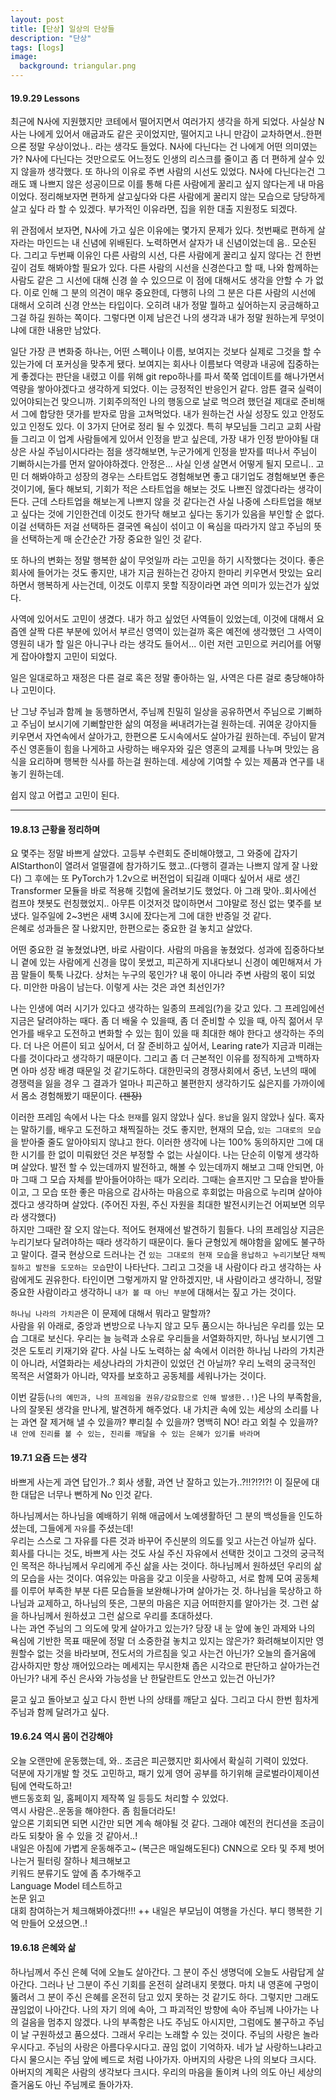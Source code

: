 ```yaml
---
layout: post
title: [단상] 일상의 단상들
description: "단상"
tags: [logs]
image:
  background: triangular.png
---
```


#### 19.9.29 Lessons
최근에 N사에 지원했지만 코테에서 떨어지면서 여러가지 생각을 하게 되었다. 사실상 N사는 나에게 있어서 애굽과도 같은 곳이었지만, 떨어지고 나니 만감이 교차하면서..한편으론 정말 우상이었나.. 라는 생각도 들었다.
N사에 다닌다는 건 나에게 어떤 의미였는가?
N사에 다닌다는 것만으로도 어느정도 인생의 리스크를 줄이고 좀 더 편하게 살수 있지 않을까 생각했다. 또 하나의 이유로 주변 사람의 시선도 있었다. N사에 다닌다는건 그래도 꽤 나쁘지 않은 성공이므로 이를 통해 다른 사람에게 꿀리고 싶지 않다는게 내 마음이었다. 정리해보자면 편하게 살고싶다와 다른 사람에게 꿀리지 않는 모습으로 당당하게 살고 싶다 라 할 수 있겠다.
부가적인 이유라면, 집을 위한 대출 지원정도 되겠다.

위 관점에서 보자면, N사에 가고 싶은 이유에는 몇가지 문제가 있다. 첫번째로 편하게 살자라는 마인드는 내 신념에 위배된다. 노력하면서 살자가 내 신념이었는데 음.. 모순된다.
그리고 두번째 이유인 다른 사람의 시선, 다른 사람에게 꿀리고 싶지 않다는 건 한번 깊이 검토 해봐야할 필요가 있다. 다른 사람의 시선을 신경쓴다고 할 때, 나와 함께하는 사람도 같은 그 시선에 대해 신경 쓸 수 있으므로 이 점에 대해서도 생각을 안할 수 가 없다. 이로 인해 그 분의 의견이 매우 중요한데, 다행히 나의 그 분은 다른 사람의 시선에 대해서 오히려 신경 안쓰는 타입이다. 오히려 내가 정말 뭘하고 싶어하는지 궁금해하고 그걸 하길 원하는 쪽이다. 그렇다면 이제 남은건 나의 생각과 내가 정말 원하는게 무엇이냐에 대한 내용만 남았다.

일단 가장 큰 변화중 하나는, 어떤 스펙이나 이름, 보여지는 것보다 실제로 그것을 할 수 있는가에 더 포커싱을 맞추게 됐다. 보여지는 회사나 이름보다 역량과 내공에 집중하는게 좋겠다는 판단을 내렸고 이를 위해 git repo하나를 파서 쭉쭉 업데이트를 해나가면서 역량을 쌓아야겠다고 생각하게 되었다. 이는 긍정적인 반응인거 같다. 암튼 결국 실력이 있어야되는건 맞으니까. 기회주의적인 나의 행동으로 날로 먹으려 했던걸 제대로 준비해서 그에 합당한 댓가를 받자로 맘을 고쳐먹었다.
내가 원하는건 사실 성장도 있고 안정도 있고 인정도 있다. 이 3가지 단어로 정리 될 수 있겠다. 특히 부모님들 그리고 교회 사람들 그리고 이 업계 사람들에게 있어서 인정을 받고 싶은데, 가장 내가 인정 받아야될 대상은 사실 주님이시다라는 점을 생각해보면, 누군가에게 인정을 받자를 떠나서 주님이 기뻐하시는가를 먼저 알아야하겠다.
안정은... 사실 인생 살면서 어떻게 될지 모르니.. 고민 더 해봐야하고
성장의 경우는 스타트업도 경험해보면 좋고 대기업도 경험해보면 좋은것이기에, 둘다 해보되, 기회가 적은 스타트업을 해보는 것도 나쁘진 않겠다라는 생각이 든다.
근데 스타트업을 해보는게 나쁘지 않을 것 같다는건 사실 나중에 스타트업을 해보고 싶다는 것에 기인한건데 이것도 한가닥 해보고 싶다는 동기가 있음을 부인할 순 없다. 이걸 선택하든 저걸 선택하든 결국엔 욕심이 섞이고 이 욕심을 따라가지 않고 주님의 뜻을 선택하는게 매 순간순간 가장 중요한 일인 것 같다.

또 하나의 변화는 정말 행복한 삶이 무엇일까 라는 고민을 하기 시작했다는 것이다. 좋은 회사에 들어가는 것도 좋지만, 내가 지금 원하는건 강아지 한마리 키우면서 맛있는 요리하면서 행복하게 사는건데, 이것도 이루지 못할 직장이라면 과연 의미가 있는건가 싶었다.

사역에 있어서도 고민이 생겼다. 내가 하고 싶었던 사역들이 있었는데, 이것에 대해서 요즘엔 살짝 다른 부분에 있어서 부르신 영역이 있는걸까 혹은 예전에 생각했던 그 사역이 영원히 내가 할 일은 아니구나 라는 생각도 들어서... 이런 저런 고민으로 커리어를 어떻게 잡아야할지 고민이 되었다.

일은 일대로하고 재정은 다른 걸로 혹은 정말 좋아하는 일, 사역은 다른 걸로 충당해야하나 고민이다.

난 그냥 주님과 함께 늘 동행하면서, 주님께 친밀히 일상을 공유하면서 주님으로 기뻐하고 주님이 보시기에 기뻐할만한 삶의 여정을 써내려가는걸 원하는데.
귀여운 강아지들 키우면서 자연속에서 살아가고, 한편으론 도시속에서도 살아가길 원하는데.
주님이 맡겨주신 영혼들이 힘을 나게하고 사랑하는 배우자와 깊은 영혼의 교제를 나누며 맛있는 음식을 요리하며 행복한 식사를 하는걸 원하는데.
세상에 기여할 수 있는 제품과 연구를 내놓기 원하는데.

쉽지 않고 어렵고 고민이 된다.



-------

#### 19.8.13 근황을 정리하며
요 몇주는 정말 바쁘게 살았다. 고등부 수련회도 준비해야했고, 그 와중에 갑자기 AIStarthon이 열려서 얼떨결에 참가하기도 했고..(다행히 결과는 나쁘지 않게 잘 나왔다) 그 후에는 또 PyTorch가 1.2v으로 버전업이 되길래 이때다 싶어서 새로 생긴 Transformer 모듈을 바로 적용해 깃헙에 올려보기도 했었다. 아 그래 맞아..회사에선 컴프야 챗봇도 런칭했었지.. 아무튼 이것저것 많이하면서 그야말로 정신 없는 몇주를 보냈다. 일주일에 2~3번은 새벽 3시에 잤다는게 그에 대한 반증일 것 같다.   
은혜로 성과들은 잘 나왔지만, 한편으로는 중요한 걸 놓치고 살았다.   

어떤 중요한 걸 놓쳤었냐면, 바로 사람이다. 사람의 마음을 놓쳤었다. 성과에 집중하다보니 곁에 있는 사람에게 신경을 많이 못썼고, 피곤하게 지내다보니 신경이 예민해져서 가끔 말들이 툭툭 나갔다. 상처는 누구의 몫인가? 내 몫이 아니라 주변 사람의 몫이 되었다. 미안한 마음이 남는다. 이렇게 사는 것은 과연 최선인가?   

나는 인생에 여러 시기가 있다고 생각하는 일종의 프레임(?)을 갖고 있다. 그 프레임에선 지금은 달려야하는 때다. 좀 더 배울 수 있을때, 좀 더 준비할 수 있을 때, 아직 젊어서 무언가를 배우고 도전하고 변화할 수 있는 힘이 있을 때 최대한 해야 한다고 생각하는 주의다. 더 나은 어른이 되고 싶어서, 더 잘 준비하고 싶어서, Learing rate가 지금과 미래는 다를 것이다라고 생각하기 때문이다. 그리고 좀 더 근본적인 이유를 정직하게 고백하자면 아마 성장 배경 때문일 것 같기도하다. 대한민국의 경쟁사회에서 중년, 노년의 때에 경쟁력을 잃을 경우 그 결과가 얼마나 피곤하고 불편한지 생각하기도 싫은지를 가까이에서 몸소 경험해봤기 때문이다. ~~(젠장)~~   

이러한 프레임 속에서 나는 다소 ```현재```를 잃지 않았나 싶다. ```용납```을 잃지 않았나 싶다. 혹자는 말하기를, 배우고 도전하고 채찍질하는 것도 좋지만, 현재의 모습, ```있는 그대로의 모습```을 받아줄 줄도 알아야되지 않냐고 한다. 이러한 생각에 나는 100% 동의하지만 그에 대한 시기를 한 없이 미뤄왔던 것은 부정할 수 없는 사실이다. 나는 단순히 이렇게 생각하며 살았다. 발전 할 수 있는데까지 발전하고, 해볼 수 있는데까지 해보고 그때 안되면, 아마 그때 그 모습 자체를 받아들어야하는 때가 오리라. 그때는 슬프지만 그 모습을 받아들이고, 그 모습 또한 좋은 마음으로 감사하는 마음으로 후회없는 마음으로 누리며 살아야겠다고 생각하며 살았다. (주어진 자원, 주신 자원을 최대한 발전시키는건 어찌보면 의무라 생각했다)   
하지만 그때란 잘 오지 않는다. 적어도 현재에선 발견하기 힘들다. 나의 프레임상 지금은 누리기보다 달려야하는 때라 생각하기 때문이다. 둘다 균형있게 해야함을 앎에도 불구하고 말이다. 결국 현상으로 드러나는 건 ```있는 그대로의 현재 모습```을 ```용납하고 누리기```보단 ```채찍질하고 발전을 도모하는 모습```만이 나타난다. 그리고 그것을 내 사람이다 라고 생각하는 사람에게도 권유한다. 타인이면 그렇게까지 말 안하겠지만, 내 사람이라고 생각하니, 정말 중요한 사람이라고 생각하니 ```내가 볼 때 아닌 부분```에 대해서는 짚고 가는 것이다.    

```하나님 나라의 가치관```은 이 문제에 대해서 뭐라고 말할까?   
사람을 위 아래로, 중앙과 변방으로 나누지 않고 모두 품으시는 하나님은 우리를 있는 모습 그대로 보신다. 우리는 늘 능력과 소유로 우리들을 서열화하지만, 하나님 보시기엔 그것은 도토리 키재기와 같다. 사실 나도 노력하는 삶 속에서 이러한 하나님 나라의 가치관이 아니라, 서열화라는 세상나라의 가치관이 있었던 건 아닐까? 우리 노력의 궁극적인 목적은 서열화가 아니라, 약자를 보호하고 공동체를 세워나가는 것이다.    

이번 갈등(```나의 예민과, 나의 프레임을 권유/강요함으로 인해 발생한..!```)은 나의 부족함을, 나의 잘못된 생각을 만나게, 발견하게 해주었다. 내 가치관 속에 있는 세상의 소리를 나는 과연 잘 제거해 낼 수 있을까? 뿌리칠 수 있을까? 명백히 NO! 라고 외칠 수 있을까? ```내 안에 진리를 볼 수 있는, 진리를 깨달을 수 있는 은혜가 있기를 바라며```



#### 19.7.1 요즘 드는 생각
바쁘게 사는게 과연 답인가..?
회사 생활, 과연 난 잘하고 있는가..?!!?!?!?!
이 질문에 대한 대답은 너무나 뻔하게 No 인것 같다.


하나님께서는 하나님을 예배하기 위해 애굽에서 노예생활하던 그 분의 백성들을 인도하셨는데, 그들에게 ```자유```를 주셨는데!    
우리는 스스로 그 자유를 다른 것과 바꾸어 주신분의 의도를 잊고 사는건 아닐까 싶다.
회사를 다니는 것도, 바쁘게 사는 것도 사실 주신 자유에서 선택한 것이고 그것의 궁극적인 목적은 하나님께서 우리에게 주신 삶을 사는 것이다. 하나님께서 원하셨던 우리의 삶의 모습을 사는 것이다.
여유있는 마음을 갖고 이웃을 사랑하고, 서로 함께 모여 공동체를 이루어 부족한 부분 다른 모습들을 보완해나가며 살아가는 것. 하나님을 묵상하고 하나님과 교제하고, 하나님의 뜻은, 그분의 마음은 지금 어떠한지를 알아가는 것. 그런 삶을 하나님께서 원하셨고 그런 삶으로 우리를 초대하셨다.   
나는 과연 주님의 그 의도에 맞게 살아가고 있는가?
당장 내 눈 앞에 놓인 과제와 나의 욕심에 기반한 목표 때문에 정말 더 소중한걸 놓치고 있지는 않은가?
화려해보이지만 영원할수 없는 것을 바라보며, 전도서의 가르침을 잊고 사는건 아닌가?
오늘의 즐거움에 감사하지만 항상 깨어있으라는 메세지는 무시한채 좁은 시각으로 판단하고 살아가는건 아닌가?
내게 주신 은사와 가능성을 난 한달란트도 안쓰고 있는건 아닌가?

묻고 싶고 돌아보고 싶고 다시 한번 나의 상태를 깨닫고 싶다. 그리고 다시 한번 힘차게 주님과 함께 달려가고 싶다.


#### 19.6.24 역시 몸이 건강해야
오늘 오랜만에 운동했는데, 와.. 조금은 피곤했지만 회사에서 확실히 기력이 있었다.   
덕분에 자기개발 할 것도 고민하고, 패기 있게 영어 공부를 하기위해 글로벌라이제이션 팀에 연락도하고!   
밴드동호회 일, 홈페이지 제작쪽 일 등등도 처리할 수 있었다.   
역시 사람은..운동을 해야한다. 좀 힘들더라도!   
앞으론 기회되면 되면 시간만 되면 계속 해야될 것 같다. 그래야 예전의 컨디션을 조금이라도 되찾아 올 수 있을 것 같아서..!   
내일은 아침에 가볍게 운동해주고~ (복근은 매일해도된다)
CNN으로 오타 및 주제 벗어나는거 필터링 잘하나 체크해보고   
키워드 분류기도 앞에 좀 추가해주고   
Language Model 테스트하고   
논문 읽고   
대회 참여하는거 체크해봐야겠다!!!
++ 내일은 부모님이 여행을 가신다. 부디 행복한 기억 만들어 오셨으면..!



#### 19.6.18 은혜와 삶
하나님께서 주신 은혜 덕에 오늘도 살아간다.
그 분이 주신 생명덕에 오늘도 사람답게 살아간다.
그러나 난 그분이 주신 기회를 온전히 살려내지 못했다.
마치 내 영혼에 구멍이 뚫려서 그 분이 주신 은혜를 온전히 담고 있지 못하는 것 같기도 하다.
그렇지만 그래도 끊임없이 나아간다.
나의 자기 의에 속아, 그 파괴적인 방향에 속아 주님께 나아가는 나의 걸음을 멈추지 않겠다.
나의 부족함은 나도 주님도 아시지만, 그럼에도 불구하고 주님이 날 구원하셨고 품으셨다.
그래서 우리는 노래할 수 있는 것이다. 주님의 사랑은 놀라우시다고. 주님의 사랑은 아름다우시다고.
끊임 없이 기억하자. 네가 날 사랑하느냐라고 다시 물으시는 주님 앞에 베드로 처럼 나아가자.
아버지의 사랑은 나의 의보다 크시다.
아버지의 계획은 사람의 생각보다 크시다.
우리의 마음을 돌이켜 나의 의도 아닌 세상의 즐거움도 아닌 주님께로 돌아가자.

